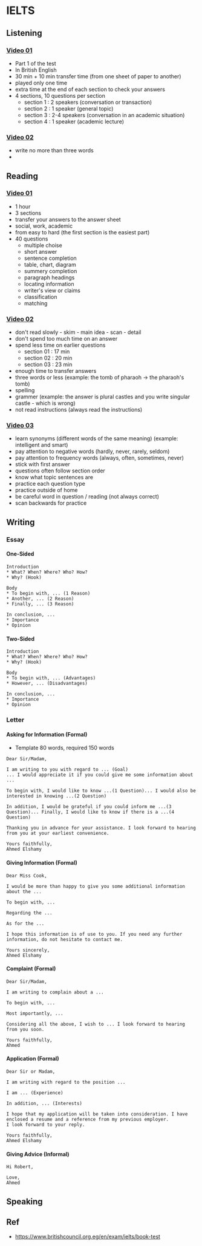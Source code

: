 # IELTS

## Listening

### [Video 01](https://www.youtube.com/watch?v=yTOqXLWpUmQ&list=PLaNNx1k0ao1v8I2C8DAxXOayC3dG00xtj&index=3)

* Part 1 of the test
* In British English
* 30 min + 10 min transfer time (from one sheet of paper to another)
* played only one time
* extra time at the end of each section to check your answers
* 4 sections, 10 questions per section
  * section 1 : 2 speakers (conversation or transaction)
  * section 2 : 1 speaker (general topic)
  * section 3 : 2-4 speakers (conversation in an academic situation)
  * section 4 : 1 speaker (academic lecture)

### [Video 02](https://www.youtube.com/watch?v=OualsHB1FqE&list=PLaNNx1k0ao1v8I2C8DAxXOayC3dG00xtj&index=4)

* write no more than three words
* 

## Reading

### [Video 01](https://www.youtube.com/watch?v=As4e8dtqBrk&list=PLaNNx1k0ao1v8I2C8DAxXOayC3dG00xtj&index=11)

* 1 hour
* 3 sections
* transfer your answers to the answer sheet
* social, work, academic
* from easy to hard (the first section is the easiest part)
* 40 questions
   * multiple choise
   * short answer
   * sentence completion
   * table, chart, diagram
   * summery completion
   * paragraph headings
   * locating information
   * writer's view or claims
   * classification
   * matching

### [Video 02](https://www.youtube.com/watch?v=4PDgVEhfKso&list=PLaNNx1k0ao1v8I2C8DAxXOayC3dG00xtj&index=12)

* don't read slowly - skim - main idea - scan - detail
* don't spend too much time on an answer
* spend less time on earlier questions
   * section 01 : 17 min
   * section 02 : 20 min
   * section 03 : 23 min
* enough time to transfer answers
* three words or less (example: the tomb of pharaoh -> the pharaoh's tomb)
* spelling
* grammer (example: the answer is plural castles and you write singular castle - which is wrong)
* not read instructions (always read the instructions)

### [Video 03](https://www.youtube.com/watch?v=bbDliT5EN-w&list=PLaNNx1k0ao1v8I2C8DAxXOayC3dG00xtj&index=12)

* learn synonyms (different words of the same meaning) (example: intelligent and smart)
* pay attention to negative words (hardly, never, rarely, seldom)
* pay attention to frequency words (always, often, sometimes, never)
* stick with first answer
* questions often follow section order
* know what topic sentences are
* practice each question type
* practice outside of home
* be careful word in question / reading (not always correct)
* scan backwards for practice

## Writing

### Essay

#### One-Sided

```text
Introduction
* What? When? Where? Who? How?
* Why? (Hook)

Body
* To begin with, ... (1 Reason)
* Another, ... (2 Reason)
* Finally, ... (3 Reason)

In conclusion, ...
* Importance
* Opinion
```

#### Two-Sided

```text
Introduction
* What? When? Where? Who? How?
* Why? (Hook)

Body
* To begin with, ... (Advantages)
* However, ... (Disadvantages)

In conclusion, ...
* Importance
* Opinion
```

### Letter

#### Asking for Information (Formal)

* Template 80 words, required 150 words

```text
Dear Sir/Madam,

I am writing to you with regard to ... (Goal)
... I would appreciate it if you could give me some information about ...

To begin with, I would like to know ...(1 Question)... I would also be interested in knowing ...(2 Question)

In addition, I would be grateful if you could inform me ...(3 Question)... Finally, I would like to know if there is a ...(4 Question)

Thanking you in advance for your assistance. I look forward to hearing from you at your earliest convenience.

Yours faithfully,
Ahmed Elshamy
```

#### Giving Information (Formal)

```text
Dear Miss Cook,

I would be more than happy to give you some additional information about the ...

To begin with, ...

Regarding the ...

As for the ...

I hope this information is of use to you. If you need any further information, do not hesitate to contact me.

Yours sincerely,
Ahmed Elshamy
```

#### Complaint (Formal)

```text
Dear Sir/Madam,

I am writing to complain about a ...

To begin with, ...

Most importantly, ...

Considering all the above, I wish to ... I look forward to hearing from you soon.

Yours faithfully,
Ahmed
```

#### Application (Formal)

```text
Dear Sir or Madam,

I am writing with regard to the position ...

I am ... (Experience)

In addition, ... (Interests)

I hope that my application will be taken into consideration. I have enclosed a resume and a reference from my previous employer.
I look forward to your reply.

Yours faithfully,
Ahmed Elshamy
```

#### Giving Advice (Informal)

```text
Hi Robert,

Love,
Ahmed
```

## Speaking

## Ref
* https://www.britishcouncil.org.eg/en/exam/ielts/book-test
